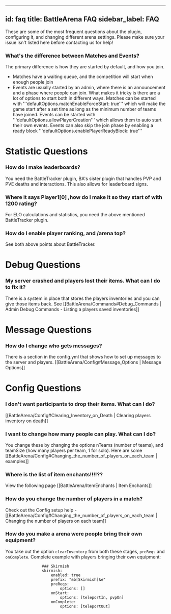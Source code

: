 
---
id: faq
title: BattleArena FAQ
sidebar_label: FAQ
---
These are some of the most frequent questions about the plugin, configuring it, and changing different arena settings. Please make sure your issue isn't listed here before contacting us for help!

### What's the difference between Matches and Events?

The primary difference is how they are started by default, and how you join.
* Matches have a waiting queue, and the competition will start when enough people join
* Events are usually started by an admin, where there is an announcement and a phase where people can join.
What makes it tricky is there are a lot of options to start both in different ways. Matches can be started with '''defaultOptions.matchEnableForceStart: true''' which will make the game start after a set time as long as the minimum number of teams have joined. Events can be started with '''defaultOptions.allowPlayerCreation''' which allows them to auto start their own events. Events can also skip the join phase by enabling a ready block '''defaultOptions.enablePlayerReadyBlock: true'''
# Statistic Questions
### How do I make leaderboards?
You need the BattleTracker plugin, BA's sister plugin that handles PVP and PVE deaths and interactions. This also allows for leaderboard signs.
### Where it says Player1[0] ,how do I make it so they start of with 1200 rating?
For ELO calculations and statistics, you need the above mentioned BattleTracker plugin.
### How do I enable player ranking, and /arena top?
See both above points about BattleTracker.
# Debug Questions
### My server crashed and players lost their items. What can I do to fix it?
There is a system in place that stores the players inventories and you can give those items back. See [[BattleArena/Commands#Debug_Commands | Admin Debug Commands - Listing a players saved inventories]]
# Message Questions
### How do I change who gets messages?
There is a section in the config.yml that shows how to set up messages to the server and players. [[BattleArena/Config#Message_Options | Message Options]]
# Config Questions
### I don't want participants to drop their items. What can I do?
[[BattleArena/Config#Clearing_Inventory_on_Death | Clearing players inventory on death]]
### I want to change how many people can play. What can I do?
You change these by changing the options nTeams (number of teams), and teamSize (how many players per team, 1 for solo). Here are some [[BattleArena/Config#Changing_the_number_of_players_on_each_team | examples]]
### Where is the list of item enchants!!!!??
View the following page [[BattleArena/ItemEnchants | Item Enchants]]
### How do you change the number of players in a match?
Check out the Config setup help - [[BattleArena/Config#Changing_the_number_of_players_on_each_team | Changing the number of players on each team]]
### How do you make a arena were people bring their own equipment?
You take out the option `clearInventory` from both these stages, `preReqs` and `onComplete`. Complete example with players bringing their own equipment:

                    ### Skirmish 
                    skirmish:
                        enabled: true
                        prefix: "&b[Skirmish]&e"
                        preReqs:
                            options: []
                        onStart:
                            options: [teleportIn, pvpOn]
                        onComplete:
                            options: [teleportOut]
